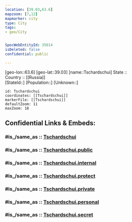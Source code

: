 ```yaml
---
location: [39.03,63.6] 
mapzoom: [7,12] 
mapmarker: city 
type: City
tags:
- geo/City


SpocWebEntityId: 35014
isDeleted: false
confidential: public

---
```

[geo-lon::63.6] 
[geo-lat::39.03] 
[name::Tschardschui] 
State ::  
Country :: [[Russia]]  
[StateId::] 
[Population::] 
[Unknown::] 


```leaflet
id: Tschardschui
coordinates: [[Tschardschui]] 
markerFile: [[Tschardschui]] 
defaultZoom: 11 
maxZoom: 18
```


## Confidential Links & Embeds: 

### #is_/same_as :: [Tschardschui](/_Standards/Earth/Continent/Asia/Asia~Central/Turkmenistan/provinces~Turkmenistan/Lebap/City/Tschardschui.md) 

### #is_/same_as :: [Tschardschui.public](/_public/Earth/Continent/Asia/Asia~Central/Turkmenistan/provinces~Turkmenistan/Lebap/City/Tschardschui.public.md) 

### #is_/same_as :: [Tschardschui.internal](/_internal/Earth/Continent/Asia/Asia~Central/Turkmenistan/provinces~Turkmenistan/Lebap/City/Tschardschui.internal.md) 

### #is_/same_as :: [Tschardschui.protect](/_protect/Earth/Continent/Asia/Asia~Central/Turkmenistan/provinces~Turkmenistan/Lebap/City/Tschardschui.protect.md) 

### #is_/same_as :: [Tschardschui.private](/_private/Earth/Continent/Asia/Asia~Central/Turkmenistan/provinces~Turkmenistan/Lebap/City/Tschardschui.private.md) 

### #is_/same_as :: [Tschardschui.personal](/_personal/Earth/Continent/Asia/Asia~Central/Turkmenistan/provinces~Turkmenistan/Lebap/City/Tschardschui.personal.md) 

### #is_/same_as :: [Tschardschui.secret](/_secret/Earth/Continent/Asia/Asia~Central/Turkmenistan/provinces~Turkmenistan/Lebap/City/Tschardschui.secret.md)

